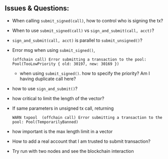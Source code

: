 ## Issues & Questions:

  - When calling `submit_signed(call)`, how to control who is signing the tx?
  - When to use `submit_signed(call)` vs `sign_and_submit(call, acct)`?
  - `sign_and_submit(call, acct)` is parallel to `submit_unsigned()`?

  - Error msg when using `submit_signed()`,
    ```
    (offchain call) Error submitting a transaction to the pool: Pool(TooLowPriority { old: 30197, new: 30169 })
    ```
    - when using `submit_signed()`. how to specify the priority? Am I having duplicate call here?

  - how to use `sign_and_submit()`?
  - how critical to limit the length of the vector?
  - If same parameters in unsigned tx call, returning
    ```
    WARN txpool  (offchain call) Error submitting a transaction to the pool: Pool(TemporarilyBanned)
    ```
  - how important is the max length limit in a vector
  - How to add a real account that I am trusted to submit transaction?
  - Try run with two nodes and see the blockchain interaction
